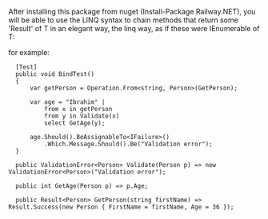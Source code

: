 After installing this package from nuget (Install-Package Railway.NET), you will be able to use the LINQ syntax to chain methods that 
return some 'Result' of T in an elegant way, the linq way, as if these were IEnumerable of T:

for example:

      [Test]
      public void BindTest()
      {
          var getPerson = Operation.From<string, Person>(GetPerson);

          var age = "Ibrahim" |
              from x in getPerson
              from y in Validate(x)
              select GetAge(y);

          age.Should().BeAssignableTo<IFailure>()
              .Which.Message.Should().Be("Validation error");
      }

      public ValidationError<Person> Validate(Person p) => new ValidationError<Person>("Validation error");

      public int GetAge(Person p) => p.Age;

      public Result<Person> GetPerson(string firstName) => Result.Success(new Person { FirstName = firstName, Age = 36 });
